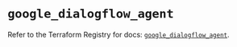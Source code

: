# `google_dialogflow_agent`

Refer to the Terraform Registry for docs: [`google_dialogflow_agent`](https://registry.terraform.io/providers/hashicorp/google/6.1.0/docs/resources/dialogflow_agent).
